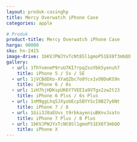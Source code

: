 ```yaml
---
layout: produk-casinghp
title: Mercy Overwatch iPhone Case
categories: apple

# Produk
product-title: Mercy Overwatch iPhone Case
harga: 90000
sku: hn-2415
image-drive: 1bKVJPWJYxTcNt8Sl1gmoP51EX8f3mbQO
gallery:
  - url: 1ThYvmneP9ruU7KI7rpqZsuYbk5yenuh7
    title: iPhone 5 / 5s / SE
  - url: 1jVCBdDXo-XYaQZbc7o0Ycx1vO0DoKS9n
    title: iPhone 6 / 6s
  - url: 1zH7hjHDKspUK6Y7VEEIa9VTgx2zw2t23
    title: iPhone 6 Plus / 6s Plus
  - url: 1nM9ggLhq5JXyobEcp5BYYScI0B27y6Nt
    title: iPhone 7 / 8
  - url: 1Gii3J8aEUvs_t9rbkayeniuBKnvJsatn
    title: iPhone 7 Plus / 8 Plus
  - url: 1bKVJPWJYxTcNt8Sl1gmoP51EX8f3mbQO
    title: iPhone X
---
```


